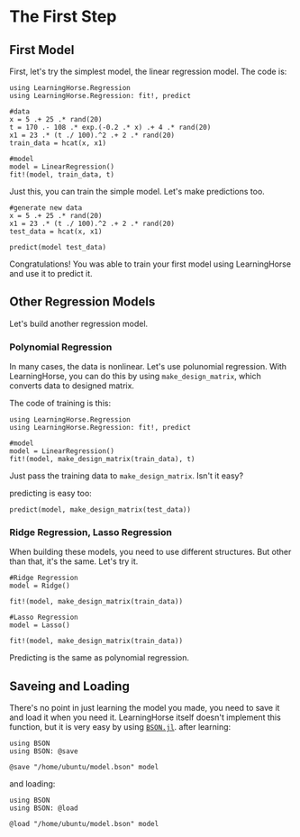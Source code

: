 # The First Step

## First Model
First, let's try the simplest model, the linear regression model.
The code is:
```
using LearningHorse.Regression
using LearningHorse.Regression: fit!, predict

#data
x = 5 .+ 25 .* rand(20)
t = 170 .- 108 .* exp.(-0.2 .* x) .+ 4 .* rand(20)
x1 = 23 .* (t ./ 100).^2 .+ 2 .* rand(20)
train_data = hcat(x, x1)

#model
model = LinearRegression()
fit!(model, train_data, t)
```
Just this, you can train the simple model. Let's make predictions too.
```
#generate new data
x = 5 .+ 25 .* rand(20)
x1 = 23 .* (t ./ 100).^2 .+ 2 .* rand(20)
test_data = hcat(x, x1)

predict(model test_data)
```
Congratulations! You was able to train your first model using LearningHorse and use it to predict it.

## Other Regression Models
Let's build another regression model.

### Polynomial Regression
In many cases, the data is nonlinear. Let's use polunomial regression. With LearningHorse, you can do this by using `make_design_matrix`, which converts data to designed matrix.

The code of training is this:
```
using LearningHorse.Regression
using LearningHorse.Regression: fit!, predict

#model
model = LinearRegression()
fit!(model, make_design_matrix(train_data), t)
```
Just pass the training data to `make_design_matrix`. Isn't it easy?

predicting is easy too:
```
predict(model, make_design_matrix(test_data))
```

### Ridge Regression, Lasso Regression
When building these models, you need to use different structures. But other than that, it's the same. Let's try it.
```
#Ridge Regression
model = Ridge()

fit!(model, make_design_matrix(train_data))

#Lasso Regression
model = Lasso()

fit!(model, make_design_matrix(train_data))
```
Predicting is the same as polynomial regression.

## Saveing and Loading
There's no point in just learning the model you made, you need to save it and load it when you need it.
LearningHorse itself doesn't implement this function, but it is very easy by using [`BSON.jl`](https://github.com/JuliaIO/BSON.jl).
after learning:
```
using BSON
using BSON: @save

@save "/home/ubuntu/model.bson" model
```
and loading:
```
using BSON
using BSON: @load

@load "/home/ubuntu/model.bson" model
```